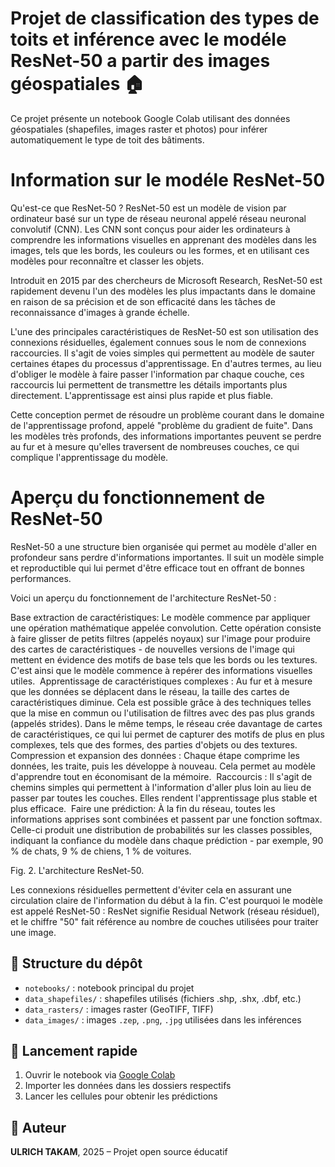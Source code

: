 # Projet de classification des types de toits et inférence avec le modéle ResNet-50 a partir des images géospatiales 🏠

Ce projet présente un notebook Google Colab utilisant des données géospatiales (shapefiles, images raster et photos) pour inférer automatiquement le type de toit des bâtiments.

# Information sur le modéle ResNet-50
Qu'est-ce que ResNet-50 ? 
ResNet-50 est un modèle de vision par ordinateur basé sur un type de réseau neuronal appelé réseau neuronal convolutif (CNN). Les CNN sont conçus pour aider les ordinateurs à comprendre les informations visuelles en apprenant des modèles dans les images, tels que les bords, les couleurs ou les formes, et en utilisant ces modèles pour reconnaître et classer les objets. 

Introduit en 2015 par des chercheurs de Microsoft Research, ResNet-50 est rapidement devenu l'un des modèles les plus impactants dans le domaine en raison de sa précision et de son efficacité dans les tâches de reconnaissance d'images à grande échelle.

L'une des principales caractéristiques de ResNet-50 est son utilisation des connexions résiduelles, également connues sous le nom de connexions raccourcies. Il s'agit de voies simples qui permettent au modèle de sauter certaines étapes du processus d'apprentissage. En d'autres termes, au lieu d'obliger le modèle à faire passer l'information par chaque couche, ces raccourcis lui permettent de transmettre les détails importants plus directement. L'apprentissage est ainsi plus rapide et plus fiable.



Cette conception permet de résoudre un problème courant dans le domaine de l'apprentissage profond, appelé "problème du gradient de fuite". Dans les modèles très profonds, des informations importantes peuvent se perdre au fur et à mesure qu'elles traversent de nombreuses couches, ce qui complique l'apprentissage du modèle. 

# Aperçu du fonctionnement de ResNet-50

ResNet-50 a une structure bien organisée qui permet au modèle d'aller en profondeur sans perdre d'informations importantes. Il suit un modèle simple et reproductible qui lui permet d'être efficace tout en offrant de bonnes performances. 

Voici un aperçu du fonctionnement de l'architecture ResNet-50 :

Base extraction de caractéristiques: Le modèle commence par appliquer une opération mathématique appelée convolution. Cette opération consiste à faire glisser de petits filtres (appelés noyaux) sur l'image pour produire des cartes de caractéristiques - de nouvelles versions de l'image qui mettent en évidence des motifs de base tels que les bords ou les textures. C'est ainsi que le modèle commence à repérer des informations visuelles utiles.
‍
Apprentissage de caractéristiques complexes : Au fur et à mesure que les données se déplacent dans le réseau, la taille des cartes de caractéristiques diminue. Cela est possible grâce à des techniques telles que la mise en commun ou l'utilisation de filtres avec des pas plus grands (appelés strides). Dans le même temps, le réseau crée davantage de cartes de caractéristiques, ce qui lui permet de capturer des motifs de plus en plus complexes, tels que des formes, des parties d'objets ou des textures.
‍
Compression et expansion des données : Chaque étape comprime les données, les traite, puis les développe à nouveau. Cela permet au modèle d'apprendre tout en économisant de la mémoire.
‍
Raccourcis : Il s'agit de chemins simples qui permettent à l'information d'aller plus loin au lieu de passer par toutes les couches. Elles rendent l'apprentissage plus stable et plus efficace.
‍
Faire une prédiction: À la fin du réseau, toutes les informations apprises sont combinées et passent par une fonction softmax. Celle-ci produit une distribution de probabilités sur les classes possibles, indiquant la confiance du modèle dans chaque prédiction - par exemple, 90 % de chats, 9 % de chiens, 1 % de voitures.

Fig. 2. L'architecture ResNet-50.

Les connexions résiduelles permettent d'éviter cela en assurant une circulation claire de l'information du début à la fin. C'est pourquoi le modèle est appelé ResNet-50 : ResNet signifie Residual Network (réseau résiduel), et le chiffre "50" fait référence au nombre de couches utilisées pour traiter une image. 

## 📂 Structure du dépôt

- `notebooks/` : notebook principal du projet
- `data_shapefiles/` : shapefiles utilisés (fichiers .shp, .shx, .dbf, etc.)
- `data_rasters/` : images raster (GeoTIFF, TIFF)
- `data_images/` : images `.zep`, `.png`, `.jpg` utilisées dans les inférences

## 🚀 Lancement rapide

1. Ouvrir le notebook via [Google Colab](https://colab.research.google.com/)
2. Importer les données dans les dossiers respectifs
3. Lancer les cellules pour obtenir les prédictions

## 👤 Auteur

**ULRICH TAKAM**, 2025 – Projet open source éducatif
